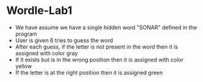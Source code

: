 # Wordle-Lab1
- We have assume we have a single hidden word "SONAR" defined in the program
- User is given 6 tries to guess the word
- After each guess, if the letter is not present in the word then it is assigned with color gray
- If it exists but is in the wrong position then it is assigned with color yellow
- If the letter is at the right position then it is assigned green  
